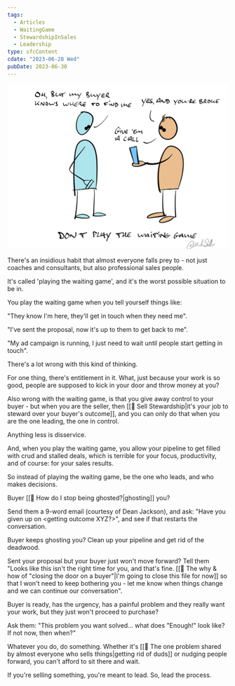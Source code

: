 ```yaml
---
tags:
  - Articles
  - WaitingGame
  - StewardshipInSales
  - Leadership
type: sfcContent
cdate: "2023-06-28 Wed"
pubDate: 2023-06-30
---
```


![](Media/SalesFlowcoach.app_How-and-why-to-stop-playing-the-waiting-game_MartinStellar.jpeg)

There's an insidious habit that almost everyone falls prey to - not just coaches and consultants, but also professional sales people.

It's called 'playing the waiting game', and it's the worst possible situation to be in.

You play the waiting game when you tell yourself things like:

"They know I'm here, they'll get in touch when they need me".

"I've sent the proposal, now it's up to them to get back to me".

"My ad campaign is running, I just need to wait until people start getting in touch".

There's a lot wrong with this kind of thinking.

For one thing, there's entitlement in it. What, just because your work is so good, people are supposed to kick in your door and throw money at you?

Also wrong with the waiting game, is that you give away control to your buyer - but when you are the seller, then [[📄 Sell Stewardship|it's your job to steward over your buyer's outcome]], and you can only do that when you are the one leading, the one in control.

Anything less is disservice.

And, when you play the waiting game, you allow your pipeline to get filled with crud and stalled deals, which is terrible for your focus, productivity, and of course: for your sales results.

So instead of playing the waiting game, be the one who leads, and who makes decisions.

Buyer [[📄 How do I stop being ghosted?|ghosting]] you?

Send them a 9-word email (courtesy of Dean Jackson), and ask: "Have you given up on <getting outcome XYZ?>", and see if that restarts the conversation.

Buyer keeps ghosting you? Clean up your pipeline and get rid of the deadwood.

Sent your proposal but your buyer just won't move forward? Tell them "Looks like this isn't the right time for you, and that's fine. [[📄 The why & how of "closing the door on a buyer"|I'm going to close this file for now]] so that I won't need to keep bothering you - let me know when things change and we can continue our conversation".

Buyer is ready, has the urgency, has a painful problem and they really want your work, but they just won't proceed to purchase?

Ask them: "This problem you want solved... what does "Enough!" look like? If not now, then when?"

Whatever you do, do something. Whether it's [[📄 The one problem shared by almost everyone who sells things|getting rid of duds]] or nudging people forward, you can't afford to sit there and wait.

If you're selling something, you're meant to lead. So, lead the process.
